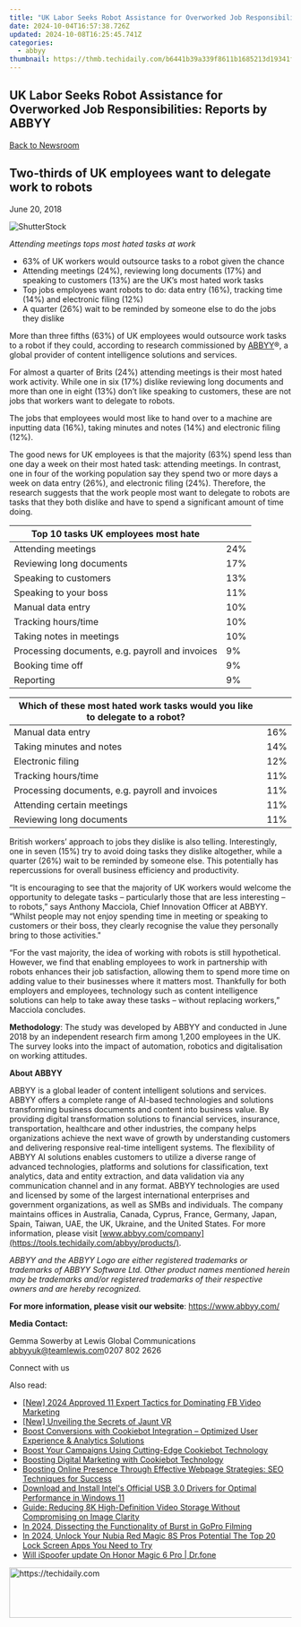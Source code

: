 ```yaml
---
title: "UK Labor Seeks Robot Assistance for Overworked Job Responsibilities: Reports by ABBYY"
date: 2024-10-04T16:57:38.726Z
updated: 2024-10-08T16:25:45.741Z
categories:
  - abbyy
thumbnail: https://thmb.techidaily.com/b6441b39a339f8611b1685213d19341febe69f71b4af374350d9a6e5be665eb8.jpg
---
```


## UK Labor Seeks Robot Assistance for Overworked Job Responsibilities: Reports by ABBYY

[Back to Newsroom](https://tools.techidaily.com/abbyy/products/)

## Two-thirds of UK employees want to delegate work to robots

June 20, 2018

![ShutterStock](https://content.abbyy.com/-/media/project/abbyy/abbyy/branchtemplates/shutterstock_1272462163_1296-x-729.jpg?h=729&iar=0&w=1296)

_Attending meetings tops most hated tasks at work_

* 63% of UK workers would outsource tasks to a robot given the chance
* Attending meetings (24%), reviewing long documents (17%) and speaking to customers (13%) are the UK’s most hated work tasks
* Top jobs employees want robots to do: data entry (16%), tracking time (14%) and electronic filing (12%)
* A quarter (26%) wait to be reminded by someone else to do the jobs they dislike

  
More than three fifths (63%) of UK employees would outsource work tasks to a robot if they could, according to research commissioned by [ABBYY](https://tools.techidaily.com/abbyy/products/)®, a global provider of content intelligence solutions and services.

For almost a quarter of Brits (24%) attending meetings is their most hated work activity. While one in six (17%) dislike reviewing long documents and more than one in eight (13%) don’t like speaking to customers, these are not jobs that workers want to delegate to robots.

The jobs that employees would most like to hand over to a machine are inputting data (16%), taking minutes and notes (14%) and electronic filing (12%).

The good news for UK employees is that the majority (63%) spend less than one day a week on their most hated task: attending meetings. In contrast, one in four of the working population say they spend two or more days a week on data entry (26%), and electronic filing (24%). Therefore, the research suggests that the work people most want to delegate to robots are tasks that they both dislike and have to spend a significant amount of time doing.  
  
| **Top 10 tasks UK employees most hate**         |     |
| ----------------------------------------------- | --- |
| Attending meetings                              | 24% |
| Reviewing long documents                        | 17% |
| Speaking to customers                           | 13% |
| Speaking to your boss                           | 11% |
| Manual data entry                               | 10% |
| Tracking hours/time                             | 10% |
| Taking notes in meetings                        | 10% |
| Processing documents, e.g. payroll and invoices | 9%  |
| Booking time off                                | 9%  |
| Reporting                                       | 9%  |

| **Which of these most hated work tasks would you like to delegate to a robot?** |     |
| ------------------------------------------------------------------------------- | --- |
| Manual data entry                                                               | 16% |
| Taking minutes and notes                                                        | 14% |
| Electronic filing                                                               | 12% |
| Tracking hours/time                                                             | 11% |
| Processing documents, e.g. payroll and invoices                                 | 11% |
| Attending certain meetings                                                      | 11% |
| Reviewing long documents                                                        | 11% |

  
British workers’ approach to jobs they dislike is also telling. Interestingly, one in seven (15%) try to avoid doing tasks they dislike altogether, while a quarter (26%) wait to be reminded by someone else. This potentially has repercussions for overall business efficiency and productivity.

“It is encouraging to see that the majority of UK workers would welcome the opportunity to delegate tasks – particularly those that are less interesting – to robots,” says Anthony Macciola, Chief Innovation Officer at ABBYY. “Whilst people may not enjoy spending time in meeting or speaking to customers or their boss, they clearly recognise the value they personally bring to those activities."

“For the vast majority, the idea of working with robots is still hypothetical. However, we find that enabling employees to work in partnership with robots enhances their job satisfaction, allowing them to spend more time on adding value to their businesses where it matters most. Thankfully for both employers and employees, technology such as content intelligence solutions can help to take away these tasks – without replacing workers,” Macciola concludes.

  
**Methodology**: The study was developed by ABBYY and conducted in June 2018 by an independent research firm among 1,200 employees in the UK. The survey looks into the impact of automation, robotics and digitalisation on working attitudes.  
  
  
**About ABBYY**

ABBYY is a global leader of content intelligent solutions and services. ABBYY offers a complete range of AI-based technologies and solutions transforming business documents and content into business value. By providing digital transformation solutions to financial services, insurance, transportation, healthcare and other industries, the company helps organizations achieve the next wave of growth by understanding customers and delivering responsive real-time intelligent systems. The flexibility of ABBYY AI solutions enables customers to utilize a diverse range of advanced technologies, platforms and solutions for classification, text analytics, data and entity extraction, and data validation via any communication channel and in any format. ABBYY technologies are used and licensed by some of the largest international enterprises and government organizations, as well as SMBs and individuals. The company maintains offices in Australia, Canada, Cyprus, France, Germany, Japan, Spain, Taiwan, UAE, the UK, Ukraine, and the United States. For more information, please visit [www.abbyy.com/company](https://tools.techidaily.com/abbyy/products/).

_ABBYY and the ABBYY Logo are either registered trademarks or trademarks of ABBYY Software Ltd. Other product names mentioned herein may be trademarks and/or registered trademarks of their respective owners and are hereby recognized._

**For more information, please visit our website**: <https://www.abbyy.com/>

  
**Media Contact:**

Gemma Sowerby at Lewis Global Communications  
[abbyyuk@teamlewis.com](https://tools.techidaily.com/abbyy/products/)0207 802 2626

Connect with us

<ins class="adsbygoogle"
     style="display:block"
     data-ad-format="autorelaxed"
     data-ad-client="ca-pub-7571918770474297"
     data-ad-slot="1223367746"></ins>

<ins class="adsbygoogle"
     style="display:block"
     data-ad-client="ca-pub-7571918770474297"
     data-ad-slot="8358498916"
     data-ad-format="auto"
     data-full-width-responsive="true"></ins>

<span class="atpl-alsoreadstyle">Also read:</span>
<div><ul>
<li><a href="https://facebook-video-recording.techidaily.com/new-2024-approved-11-expert-tactics-for-dominating-fb-video-marketing/"><u>[New] 2024 Approved 11 Expert Tactics for Dominating FB Video Marketing</u></a></li>
<li><a href="https://some-guidance.techidaily.com/new-unveiling-the-secrets-of-jaunt-vr/"><u>[New] Unveiling the Secrets of Jaunt VR</u></a></li>
<li><a href="https://discover-advanced.techidaily.com/boost-conversions-with-cookiebot-integration-optimized-user-experience-and-analytics-solutions/"><u>Boost Conversions with Cookiebot Integration – Optimized User Experience & Analytics Solutions</u></a></li>
<li><a href="https://discover-advanced.techidaily.com/boost-your-campaigns-using-cutting-edge-cookiebot-technology/"><u>Boost Your Campaigns Using Cutting-Edge Cookiebot Technology</u></a></li>
<li><a href="https://discover-advanced.techidaily.com/boosting-digital-marketing-with-cookiebot-technology/"><u>Boosting Digital Marketing with Cookiebot Technology</u></a></li>
<li><a href="https://discover-advanced.techidaily.com/boosting-online-presence-through-effective-webpage-strategies-seo-techniques-for-success/"><u>Boosting Online Presence Through Effective Webpage Strategies: SEO Techniques for Success</u></a></li>
<li><a href="https://driver-download.techidaily.com/download-and-install-intels-official-usb-30-drivers-for-optimal-performance-in-windows-11/"><u>Download and Install Intel's Official USB 3.0 Drivers for Optimal Performance in Windows 11</u></a></li>
<li><a href="https://solve-outstanding.techidaily.com/guide-reducing-8k-high-definition-video-storage-without-compromising-on-image-clarity/"><u>Guide: Reducing 8K High-Definition Video Storage Without Compromising on Image Clarity</u></a></li>
<li><a href="https://fox-info.techidaily.com/in-2024-dissecting-the-functionality-of-burst-in-gopro-filming/"><u>In 2024, Dissecting the Functionality of Burst in GoPro Filming</u></a></li>
<li><a href="https://easy-unlock-android.techidaily.com/in-2024-unlock-your-nubia-red-magic-8s-pros-potential-the-top-20-lock-screen-apps-you-need-to-try-by-drfone-android/"><u>In 2024, Unlock Your Nubia Red Magic 8S Pros Potential The Top 20 Lock Screen Apps You Need to Try</u></a></li>
<li><a href="https://fake-location.techidaily.com/will-ispoofer-update-on-honor-magic-6-pro-drfone-by-drfone-virtual-android/"><u>Will iSpoofer update On Honor Magic 6 Pro | Dr.fone</u></a></li>
</ul></div>

<!-- affiliate ads begin -->
<a href="https://appsumo.8odi.net/c/5597632/2137378/7443" target="_top" id="2137378">
  <img src="//a.impactradius-go.com/display-ad/7443-2137378" border="0" alt="https://techidaily.com" width="600" height="90"/>
</a>
<img height="0" width="0" src="https://appsumo.8odi.net/i/5597632/2137378/7443" style="position:absolute;visibility:hidden;" border="0" />
<!-- affiliate ads end -->

